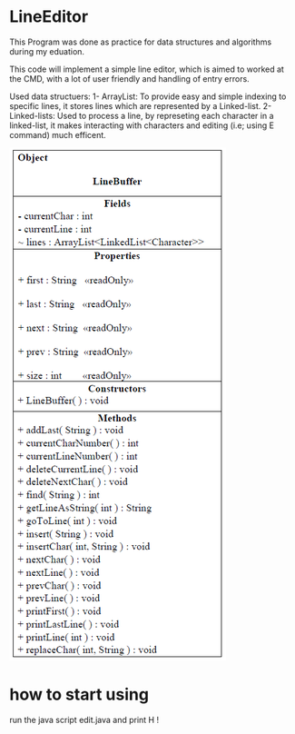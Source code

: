 # LineEditor
This Program was done as practice for data structures and algorithms during my eduation. 

This code will implement a simple line editor, which is aimed to worked at the CMD, with a lot of user friendly and handling of entry errors.

Used data structuers: 
1- ArrayList:
To provide easy and simple indexing to specific lines, it stores lines which are represented by a Linked-list.
2- Linked-lists:
Used to process a line, by represeting each character in a linked-list, it makes interacting with characters and editing (i.e; using E command) much efficent.

![UML shows the design](https://github.com/AmroB98/LineEditor/blob/main/UML.png?raw=true)


# how to start using 
run the java script edit.java and print H !
